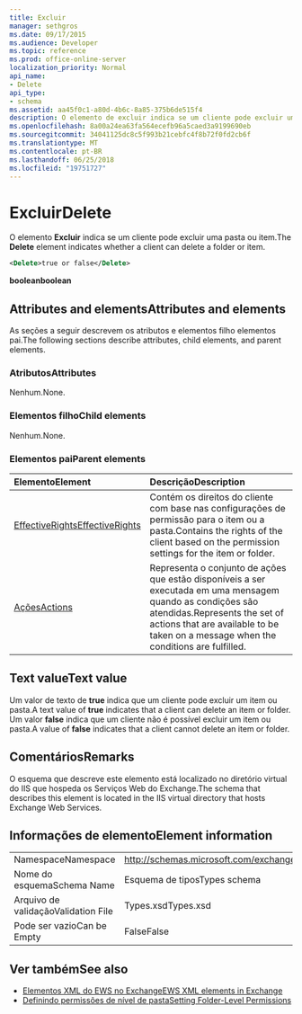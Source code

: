 ```yaml
---
title: Excluir
manager: sethgros
ms.date: 09/17/2015
ms.audience: Developer
ms.topic: reference
ms.prod: office-online-server
localization_priority: Normal
api_name:
- Delete
api_type:
- schema
ms.assetid: aa45f0c1-a80d-4b6c-8a85-375b6de515f4
description: O elemento de excluir indica se um cliente pode excluir uma pasta ou item.
ms.openlocfilehash: 8a00a24ea63fa564ecefb96a5caed3a9199690eb
ms.sourcegitcommit: 34041125dc8c5f993b21cebfc4f8b72f0fd2cb6f
ms.translationtype: MT
ms.contentlocale: pt-BR
ms.lasthandoff: 06/25/2018
ms.locfileid: "19751727"
---
```

# <a name="delete"></a><span data-ttu-id="637ca-103">Excluir</span><span class="sxs-lookup"><span data-stu-id="637ca-103">Delete</span></span>

<span data-ttu-id="637ca-104">O elemento **Excluir** indica se um cliente pode excluir uma pasta ou item.</span><span class="sxs-lookup"><span data-stu-id="637ca-104">The **Delete** element indicates whether a client can delete a folder or item.</span></span> 
  
```XML
<Delete>true or false</Delete>
```

<span data-ttu-id="637ca-105">**boolean**</span><span class="sxs-lookup"><span data-stu-id="637ca-105">**boolean**</span></span>

## <a name="attributes-and-elements"></a><span data-ttu-id="637ca-106">Attributes and elements</span><span class="sxs-lookup"><span data-stu-id="637ca-106">Attributes and elements</span></span>

<span data-ttu-id="637ca-107">As seções a seguir descrevem os atributos e elementos filho elementos pai.</span><span class="sxs-lookup"><span data-stu-id="637ca-107">The following sections describe attributes, child elements, and parent elements.</span></span>
  
### <a name="attributes"></a><span data-ttu-id="637ca-108">Atributos</span><span class="sxs-lookup"><span data-stu-id="637ca-108">Attributes</span></span>

<span data-ttu-id="637ca-109">Nenhum.</span><span class="sxs-lookup"><span data-stu-id="637ca-109">None.</span></span>
  
### <a name="child-elements"></a><span data-ttu-id="637ca-110">Elementos filho</span><span class="sxs-lookup"><span data-stu-id="637ca-110">Child elements</span></span>

<span data-ttu-id="637ca-111">Nenhum.</span><span class="sxs-lookup"><span data-stu-id="637ca-111">None.</span></span>
  
### <a name="parent-elements"></a><span data-ttu-id="637ca-112">Elementos pai</span><span class="sxs-lookup"><span data-stu-id="637ca-112">Parent elements</span></span>

|<span data-ttu-id="637ca-113">**Elemento**</span><span class="sxs-lookup"><span data-stu-id="637ca-113">**Element**</span></span>|<span data-ttu-id="637ca-114">**Descrição**</span><span class="sxs-lookup"><span data-stu-id="637ca-114">**Description**</span></span>|
|:-----|:-----|
|[<span data-ttu-id="637ca-115">EffectiveRights</span><span class="sxs-lookup"><span data-stu-id="637ca-115">EffectiveRights</span></span>](effectiverights.md) <br/> |<span data-ttu-id="637ca-116">Contém os direitos do cliente com base nas configurações de permissão para o item ou a pasta.</span><span class="sxs-lookup"><span data-stu-id="637ca-116">Contains the rights of the client based on the permission settings for the item or folder.</span></span>  <br/> |
|[<span data-ttu-id="637ca-117">Ações</span><span class="sxs-lookup"><span data-stu-id="637ca-117">Actions</span></span>](actions.md) <br/> |<span data-ttu-id="637ca-118">Representa o conjunto de ações que estão disponíveis a ser executada em uma mensagem quando as condições são atendidas.</span><span class="sxs-lookup"><span data-stu-id="637ca-118">Represents the set of actions that are available to be taken on a message when the conditions are fulfilled.</span></span>  <br/> |
   
## <a name="text-value"></a><span data-ttu-id="637ca-119">Text value</span><span class="sxs-lookup"><span data-stu-id="637ca-119">Text value</span></span>

<span data-ttu-id="637ca-120">Um valor de texto de **true** indica que um cliente pode excluir um item ou pasta.</span><span class="sxs-lookup"><span data-stu-id="637ca-120">A text value of **true** indicates that a client can delete an item or folder.</span></span> <span data-ttu-id="637ca-121">Um valor **false** indica que um cliente não é possível excluir um item ou pasta.</span><span class="sxs-lookup"><span data-stu-id="637ca-121">A value of **false** indicates that a client cannot delete an item or folder.</span></span> 
  
## <a name="remarks"></a><span data-ttu-id="637ca-122">Comentários</span><span class="sxs-lookup"><span data-stu-id="637ca-122">Remarks</span></span>

<span data-ttu-id="637ca-123">O esquema que descreve este elemento está localizado no diretório virtual do IIS que hospeda os Serviços Web do Exchange.</span><span class="sxs-lookup"><span data-stu-id="637ca-123">The schema that describes this element is located in the IIS virtual directory that hosts Exchange Web Services.</span></span>
  
## <a name="element-information"></a><span data-ttu-id="637ca-124">Informações de elemento</span><span class="sxs-lookup"><span data-stu-id="637ca-124">Element information</span></span>

|||
|:-----|:-----|
|<span data-ttu-id="637ca-125">Namespace</span><span class="sxs-lookup"><span data-stu-id="637ca-125">Namespace</span></span>  <br/> |http://schemas.microsoft.com/exchange/services/2006/types  <br/> |
|<span data-ttu-id="637ca-126">Nome do esquema</span><span class="sxs-lookup"><span data-stu-id="637ca-126">Schema Name</span></span>  <br/> |<span data-ttu-id="637ca-127">Esquema de tipos</span><span class="sxs-lookup"><span data-stu-id="637ca-127">Types schema</span></span>  <br/> |
|<span data-ttu-id="637ca-128">Arquivo de validação</span><span class="sxs-lookup"><span data-stu-id="637ca-128">Validation File</span></span>  <br/> |<span data-ttu-id="637ca-129">Types.xsd</span><span class="sxs-lookup"><span data-stu-id="637ca-129">Types.xsd</span></span>  <br/> |
|<span data-ttu-id="637ca-130">Pode ser vazio</span><span class="sxs-lookup"><span data-stu-id="637ca-130">Can be Empty</span></span>  <br/> |<span data-ttu-id="637ca-131">False</span><span class="sxs-lookup"><span data-stu-id="637ca-131">False</span></span>  <br/> |
   
## <a name="see-also"></a><span data-ttu-id="637ca-132">Ver também</span><span class="sxs-lookup"><span data-stu-id="637ca-132">See also</span></span>

- [<span data-ttu-id="637ca-133">Elementos XML do EWS no Exchange</span><span class="sxs-lookup"><span data-stu-id="637ca-133">EWS XML elements in Exchange</span></span>](ews-xml-elements-in-exchange.md)
- [<span data-ttu-id="637ca-134">Definindo permissões de nível de pasta</span><span class="sxs-lookup"><span data-stu-id="637ca-134">Setting Folder-Level Permissions</span></span>](http://msdn.microsoft.com/library/c7530e86-5112-401c-b10a-9c054ae59f07%28Office.15%29.aspx)

